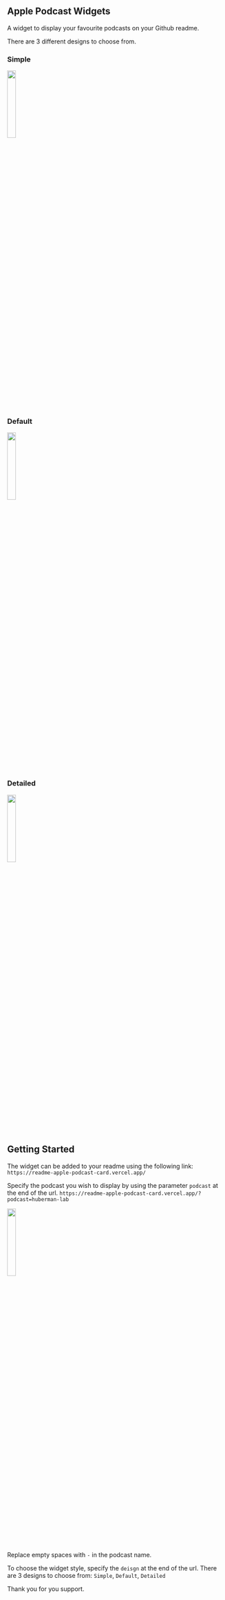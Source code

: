 ## Apple Podcast Widgets

A widget to display your favourite podcasts on your Github readme.

There are 3 different designs to choose from.
### Simple

<img align="centre" width="20%" src="https://readme-apple-podcast-card.vercel.app/?design=simple"/>

### Default

<img align="centre" width="20%" src="https://readme-apple-podcast-card.vercel.app/"/>

  
### Detailed

<img align="centre" width="20%" src="https://readme-apple-podcast-card.vercel.app/?design=detail"/>


<!-- GETTING STARTED -->
## Getting Started

The widget can be added to your readme using the following link:
`https://readme-apple-podcast-card.vercel.app/`

Specify the podcast you wish to display by using the parameter `podcast` at the end of the url.
`https://readme-apple-podcast-card.vercel.app/?podcast=huberman-lab`

<img align="centre" width="20%" src="https://readme-apple-podcast-card.vercel.app/?podcast=huberman-lab"/>

Replace empty spaces with `-` in the podcast name.

To choose the widget style, specify the `deisgn` at the end of the url. 
There are 3 designs to choose from:
`Simple`, `Default`, `Detailed`

Thank you for you support.